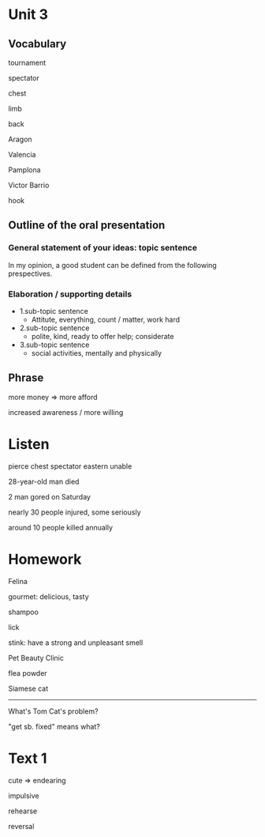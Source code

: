 # Unit 3

## Vocabulary

tournament

spectator

chest

limb

back

Aragon

Valencia

Pamplona

Victor Barrio

hook

## Outline of the oral presentation

### General statement of your ideas: topic sentence

In my opinion, a good student can be defined from the following prespectives.

### Elaboration / supporting details

* 1.sub-topic sentence
  * Attitute, everything, count / matter, work hard
* 2.sub-topic sentence
  * polite, kind, ready to offer help; considerate
* 3.sub-topic sentence
  * social activities, mentally and physically

## Phrase

more money => more afford

increased awareness / more willing

# Listen

pierce chest spectator eastern unable


28-year-old man died

2 man gored on Saturday

nearly 30 people injured, some seriously

around 10 people killed annually

# Homework

Felina

gourmet: delicious, tasty

shampoo

lick

stink: have a strong and unpleasant smell

Pet Beauty Clinic

flea powder

Siamese cat

---

What's Tom Cat's problem?

"get sb. fixed" means what?

# Text 1

cute => endearing

impulsive

rehearse

reversal
